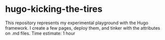# hugo-kicking-the-tires

This repository represents my experimental playground with the Hugo framework. I create a few pages, deploy them, and tinker with the attributes on .md files.
Time estimate: 1 hour
